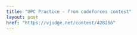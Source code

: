 ```yaml
---
title: "UPC Practice - from codeforces contest"
layout: post
href: "https://vjudge.net/contest/428266"
---
```

